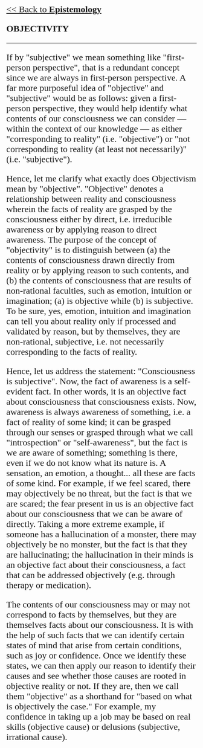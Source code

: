 <style>
    * {font-family: "Times New Roman"}
    p, ol, ul, th, td {font-size: 24px}
</style>

[<< Back to **Epistemology**](https://pranigopu.github.io/philosophy/epistemology)

**OBJECTIVITY**

---

If by "subjective" we mean something like "first-person perspective", that is a redundant concept since we are always in first-person perspective. A far more purposeful idea of "objective" and "subjective" would be as follows: given a first-person perspective, they would help identify what contents of our consciousness we can consider — within the context of our knowledge — as either "corresponding to reality" (i.e. "objective") or "not corresponding to reality (at least not necessarily)" (i.e. "subjective").

Hence, let me clarify what exactly does Objectivism mean by "objective". "Objective" denotes a relationship between reality and consciousness wherein the facts of reality are grasped by the consciousness either by direct, i.e. irreducible awareness or by applying reason to direct awareness. The purpose of the concept of "objectivity" is to distinguish between (a) the contents of consciousness drawn directly from reality or by applying reason to such contents, and (b) the contents of consciousness that are results of non-rational faculties, such as emotion, intuition or imagination; (a) is objective while (b) is subjective. To be sure, yes, emotion, intuition and imagination can tell you about reality only if processed and validated by reason, but by themselves, they are non-rational, subjective, i.e. not necessarily corresponding to the facts of reality.

Hence, let us address the statement: "Consciousness is subjective". Now, the fact of awareness is a self-evident fact. In other words, it is an objective fact about consciousness that consciousness exists. Now, awareness is always awareness of something, i.e. a fact of reality of some kind; it can be grasped through our senses or grasped through what we call "introspection" or "self-awareness", but the fact is we are aware of something; something is there, even if we do not know what its nature is. A sensation, an emotion, a thought... all these are facts of some kind. For example, if we feel scared, there may objectively be no threat, but the fact is that we are scared; the fear present in us is an objective fact about our consciousness that we can be aware of directly. Taking a more extreme example, if someone has a hallucination of a monster, there may objectively be no monster, but the fact is that they are hallucinating; the hallucination in their minds is an objective fact about their consciousness, a fact that can be addressed objectively (e.g. through therapy or medication).

The contents of our consciousness may or may not correspond to facts by themselves, but they are themselves facts about our consciousness. It is with the help of such facts that we can identify certain states of mind that arise from certain conditions, such as joy or confidence. Once we identify these states, we can then apply our reason to identify their causes and see whether those causes are rooted in objective reality or not. If they are, then we call them "objective" as a shorthand for "based on what is objectively the case." For example, my confidence in taking up a job may be based on real skills (objective cause) or delusions (subjective, irrational cause).